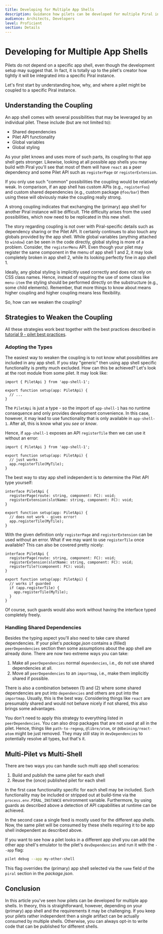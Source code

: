 ```yaml
---
title: Developing for Multiple App Shells
description: Guidance how pilets can be developed for multiple Piral instances.
audience: Architects, Developers
level: Proficient
section: Details
---
```


# Developing for Multiple App Shells

Pilets do not depend on a specific app shell, even though the development setup may suggest that. In fact, it is totally up to the pilet's creator how tightly it will be integrated into a specific Piral instance.

Let's first start by understanding how, why, and where a pilet might be coupled to a specific Piral instance.

## Understanding the Coupling

An app shell comes with several possibilities that may be leveraged by an individual pilet. These include (but are not limited to):

- Shared dependencies
- Pilet API functionality
- Global variables
- Global styling

As your pilet knows and uses more of such parts, its coupling to that app shell gets stronger. Likewise, looking at all possible app shells you may build with Piral you'll see that most of them will have `react` as a peer dependency and some Pilet API such as `registerPage` or `registerExtension`.

If you only use such "common" possibilities the coupling would be relatively weak. In comparison, if an app shell has custom APIs (e.g., `registerFoo`) and custom shared dependencies (e.g., custom package `@foo/bar`) then using these will obviously make the coupling really strong.

A strong coupling indicates that exchanging the (primary) app shell for another Piral instance will be difficult. THe difficulty arises from the used possibilities, which now need to be replicated in this new shell.

The story regarding coupling is not over with Piral-specific details such as dependency sharing or the Pilet API. It certainly continues to also touch any globals provided by the app shell. While global variables (anything attached to `window`) can be seen in the code directly, global styling is more of a problem. Consider, the `registerMenu` API. Even though your pilet may register the same component in the menu of app shell 1 and 2, it may look completely broken in app shell 2, while its looking perfectly fine in app shell 1.

Ideally, any global styling is implicitly used correctly and does not rely on CSS class names. Hence, instead of requiring the use of some class like `menu-item` the styling should be performed directly on the substructure (e.g., some child elements). Remember, that more things to know about means higher coupling and higher coupling means less flexibility.

So, how can we weaken the coupling?

## Strategies to Weaken the Coupling

All these strategies work best together with the best practices described in [tutorial 9 - pilet best practices](./09-pilet-best-practices.md).

### Adopting the Types

The easiest way to weaken the coupling is to not know what possibilities are included in any app shell. If you stay "generic" then using app shell specific functionality is pretty much excluded. How can this be achieved? Let's look at the root module from some pilet. It may look like:

```tsx
import { PiletApi } from 'app-shell-1';

export function setup(app: PiletApi) {
  // ...
}
```

The `PiletApi` is just a type - so the import of `app-shell-1` has no runtime consequence and only provides development convenience. In this case, however, it may lead to use functionality that is only available in `app-shell-1`. After all, this is know what you *see* or *know*.

Hence, if `app-shell-1` exposes an API `registerTile` then we can use it without an error:

```tsx
import { PiletApi } from 'app-shell-1';

export function setup(app: PiletApi) {
  // just works
  app.registerTile(MyTile);
}
```

The best way to stay app shell independent is to determine the Pilet API type yourself:

```tsx
interface PiletApi {
  registerPage(route: string, component: FC): void;
  registerExtension(slotName: string, component: FC): void;
}

export function setup(app: PiletApi) {
  // does not work - gives error!
  app.registerTile(MyTile);
}
```

With the given definition only `registerPage` and `registerExtension` can be used without an error. What if we may want to use `registerTile` once available? This can also be covered pretty nicely:

```tsx
interface PiletApi {
  registerPage(route: string, component: FC): void;
  registerExtension(slotName: string, component: FC): void;
  registerTile?(component: FC): void;
}

export function setup(app: PiletApi) {
  // works if guarded
  if (app.registerTile) {
    app.registerTile(MyTile);
  }
}
```

Of course, such guards would also work without having the interface typed completely freely.

### Handling Shared Dependencies

Besides the typing aspect you'll also need to take care shared dependencies. If your pilet's *package.json* contains a (filled) `peerDependencies` section then some assumptions about the app shell are already done. There are now two extreme ways you can take:

1. Make all `peerDependencies` normal `dependencies`, i.e., do not use shared dependencies at all.
2. Move all `peerDependencies` to an `importmap`, i.e., make them implicitly shared if possible.

There is also a combination between (1) and (2) where some shared dependencies are put into `dependencies` and others are put into the `importmap`. Usually, this is the best way. Considering things like `react` are presumably shared and would not behave nicely if not shared, this also brings some advantages.

You don't need to apply this strategy to everything listed in `peerDependencies`. You can also drop packages that are not used at all in the pilet. Hence, things like `path-to-regexp`, `@libre/atom`, or `@dbeining/react-atom` might be just removed. They may still stay in `devDependencies` to potentially resolve all types, but that's it.

## Multi-Pilet vs Multi-Shell

There are two ways you can handle such multi app shell scenarios:

1. Build and publish the same pilet for each shell
2. Reuse the (once) published pilet for each shell

In the first case functionality specific for each shell may be included. Such functionality may be included or stripped out at build-time via the `process.env.PIRAL_INSTANCE` environment variable. Furthermore, by using guards as described above a detection of API capabilities at runtime can be achieved.

In the second case a single feed is mostly used for the different app shells. Now, the same pilet will be consumed by these shells requiring it to be app shell independent as described above.

If you want to see how a pilet looks in a different app shell you can add the other app shell's emulator to the pilet's `devDependencies` and run it with the `--app` flag:

```sh
pilet debug --app my-other-shell
```

This flag overrides the (primary) app shell selected via the `name` field of the `piral` section in the *package.json*.

## Conclusion

In this article you've seen how pilets can be developed for multiple app shells. In theory, this is straightforward, however, depending on your (primary) app shell and the requirements it may be challenging. If you keep your pilets rather independent then a single artifact can be actually consumed by multiple shells. Otherwise, you can always opt-in to write code that can be published for different shells.
